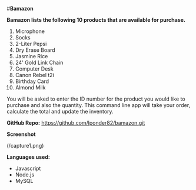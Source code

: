 #**Bamazon**


**Bamazon lists the following 10 products that are available for purchase.**

1. Microphone
2. Socks
3. 2-Liter Pepsi
4. Dry Erase Board
5. Jasmine Rice
6. 24' Gold Link Chain
7. Computer Desk
8. Canon Rebel t2i
9. Birthday Card
10. Almond Milk

You will be asked to enter the ID number for the product you would like to purchase and also the quantity.  This command line app will take your order, calculate the total and update the inventory. 

**GitHub Repo:** https://github.com/lponder82/bamazon.git

**Screenshot**

(/capture1.png)



**Languages used:**

* Javascript
* Node.js
* MySQL
